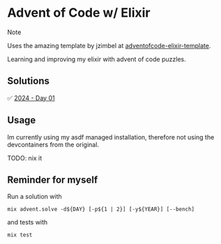# Advent of Code w/ Elixir

> [!NOTE]
> Uses the amazing template by jzimbel at [adventofcode-elixir-template](https://github.com/jzimbel/adventofcode-elixir-template).

Learning and improving my elixir with advent of code puzzles.

## Solutions

:white_check_mark: [2024 - Day 01](https://github.com/x1gma/elixir-aoc/blob/main/lib/advent_of_code/solution/year_2024/day_01.ex)

## Usage

Im currently using my asdf managed installation, therefore not using the devcontainers from the original.

TODO: nix it

## Reminder for myself

Run a solution with
```shell
mix advent.solve -d${DAY} [-p${1 | 2}] [-y${YEAR}] [--bench]
```

and tests with
```shell
mix test
```